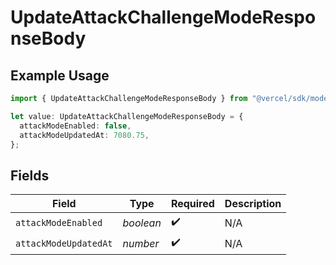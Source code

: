 # UpdateAttackChallengeModeResponseBody

## Example Usage

```typescript
import { UpdateAttackChallengeModeResponseBody } from "@vercel/sdk/models/updateattackchallengemodeop.js";

let value: UpdateAttackChallengeModeResponseBody = {
  attackModeEnabled: false,
  attackModeUpdatedAt: 7080.75,
};
```

## Fields

| Field                 | Type                  | Required              | Description           |
| --------------------- | --------------------- | --------------------- | --------------------- |
| `attackModeEnabled`   | *boolean*             | :heavy_check_mark:    | N/A                   |
| `attackModeUpdatedAt` | *number*              | :heavy_check_mark:    | N/A                   |
